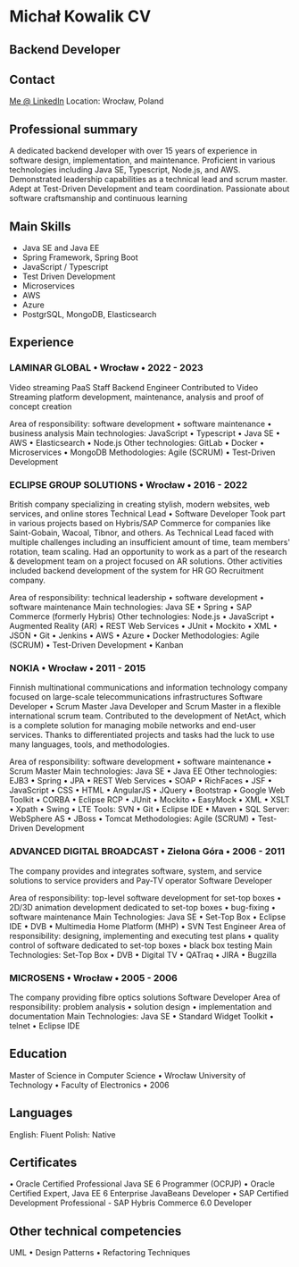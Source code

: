 # Michał Kowalik CV
## Backend Developer
## Contact
[Me @ LinkedIn](https://www.linkedin.com/in/michalkowalik/)
Location: Wrocław, Poland

## Professional summary
A dedicated backend developer with over 15 years of experience in software design, implementation, and maintenance. Proficient in various technologies including Java SE, Typescript, Node.js, and AWS. Demonstrated leadership capabilities as a technical lead and scrum master. Adept at Test-Driven Development and team coordination. Passionate about software craftsmanship and continuous learning

## Main Skills
- Java SE and Java EE
- Spring Framework, Spring Boot
- JavaScript / Typescript
- Test Driven Development
- Microservices
- AWS
- Azure
- PostgrSQL, MongoDB, Elasticsearch

## Experience
### LAMINAR GLOBAL • Wrocław • 2022 - 2023
Video streaming PaaS
Staff Backend Engineer
Contributed to Video Streaming platform development, maintenance, analysis and proof of concept creation

Area of responsibility: 	software development • software maintenance • business analysis
Main technologies: 	JavaScript • Typescript • Java SE • AWS • Elasticsearch • Node.js
Other technologies: 	GitLab • Docker • Microservices • MongoDB
Methodologies: 	Agile (SCRUM) • Test-Driven Development

### ECLIPSE GROUP SOLUTIONS • Wrocław • 2016 - 2022
British company specializing in creating stylish, modern websites, web services, and online stores
Technical Lead • Software Developer
Took part in various projects based on Hybris/SAP Commerce for companies like Saint-Gobain, Wacoal, Tibnor, and others. As Technical Lead faced with multiple challenges including an insufficient amount of time, team members' rotation, team scaling. Had an opportunity to work as a part of the research & development team on a project focused on AR solutions. Other activities included backend development of the system for HR GO Recruitment company.

Area of responsibility: 	technical leadership • software development • software maintenance
Main technologies: 	Java SE • Spring • SAP Commerce (formerly Hybris)
Other technologies: 	Node.js • JavaScript • Augmented Reality (AR) • REST Web Services • JUnit • Mockito • XML • JSON • Git  • Jenkins  •  AWS • Azure • Docker
Methodologies: 	Agile (SCRUM) • Test-Driven Development • Kanban

### NOKIA • Wrocław • 2011 - 2015
Finnish multinational communications and information technology company focused on large-scale telecommunications infrastructures 
Software Developer • Scrum Master
Java Developer and Scrum Master in a flexible international scrum team. Contributed to the development of NetAct, which is a complete solution for managing mobile networks and end-user services.
Thanks to differentiated projects and tasks had the luck to use many languages, tools, and methodologies.

Area of responsibility: 	software development • software maintenance • Scrum Master
Main technologies: 	Java SE • Java EE
Other technologies: 	EJB3 • Spring • JPA • REST Web Services • SOAP • RichFaces • JSF • JavaScript • CSS • HTML • AngularJS • JQuery • Bootstrap • Google Web Toolkit • CORBA • Eclipse RCP • JUnit • Mockito • EasyMock • XML • XSLT • Xpath • Swing • LTE
Tools: 	SVN • Git • Eclipse IDE • Maven • SQL
Server:  	WebSphere AS • JBoss • Tomcat
Methodologies: 	Agile (SCRUM) • Test-Driven Development

### ADVANCED DIGITAL BROADCAST • Zielona Góra • 2006 - 2011
The company provides and integrates software, system, and service solutions to service providers and Pay-TV operator
Software Developer

Area of responsibility: 	top-level software development for set-top boxes • 2D/3D animation development dedicated to set-top boxes • bug-fixing  • software maintenance
Main Technologies: 	Java SE • Set-Top Box • Eclipse IDE • DVB • Multimedia Home Platform (MHP) • SVN
Test Engineer
Area of responsibility: 	designing, implementing and executing test plans • quality control of software dedicated to set-top boxes • black box testing
Main Technologies: 	Set-Top Box • DVB • Digital TV • QATraq • JIRA • Bugzilla

### MICROSENS • Wrocław • 2005 - 2006
The company providing fibre optics solutions 
Software Developer
Area of responsibility: 	problem analysis • solution design • implementation and documentation
Main Technologies: 	Java SE • Standard Widget Toolkit • telnet • Eclipse IDE

## Education
Master of Science in Computer Science • Wrocław University of Technology • Faculty of Electronics • 2006

## Languages
English: Fluent
Polish: Native

## Certificates
• Oracle Certified Professional Java SE 6 Programmer (OCPJP)
• Oracle Certified Expert, Java EE 6 Enterprise JavaBeans Developer
• SAP Certified Development Professional - SAP Hybris Commerce 6.0 Developer

## Other technical competencies
UML • Design Patterns • Refactoring Techniques
